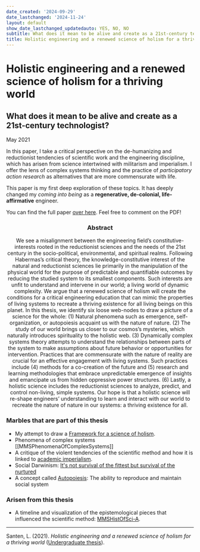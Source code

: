 ```yaml
---
date_created: '2024-09-29'
date_lastchanged: '2024-11-24'
layout: default
show_date_lastchanged_updatedauto: YES, NO, NO
subtitle: What does it mean to be alive and create as a 21st-century technologist?
title: Holistic engineering and a renewed science of holism for a thriving world
---
```

# Holistic engineering and a renewed science of holism for a thriving world
## What does it mean to be alive and create as a 21st-century technologist?
<i class="fas fa-calendar-alt"></i> May 2021

In this paper, I take a critical perspective on the de-humanizing and reductionist tendencies of scientific work and the engineering discipline, which has arisen from science intertwined with militarism and imperialism. I offer the lens of complex systems thinking and the practice of *participatory action research* as alternatives that are more commensurate with life. 

This paper is my first deep exploration of these topics. It has deeply changed my *coming into being* as a **regenerative, de-colonial, life-affirmative** engineer. 

You can find the full paper [over here](https://drive.google.com/file/d/1C3SCRvH27EgcddZZr0pTxEqCUb41ksqJ/view). Feel free to comment on the PDF!


<center><h3>Abstract</h3></center>
<center>We see a misalignment between the engineering field’s constitutive-interests rooted in the reductionist sciences and the needs of the 21st century in the socio-political, environmental, and spiritual realms. Following Habermas’s critical theory, the knowledge-constitutive interest of the natural and reductionist sciences lie primarily in the manipulation of the physical world for the purpose of predictable and quantifiable outcomes by reducing the studied system to its smallest components. Such interests are unfit to understand and intervene in our world; a living world of dynamic complexity. We argue that a renewed science of holism will create the conditions for a critical engineering education that can mimic the properties of living systems to recreate a thriving existence for all living beings on this planet. In this thesis, we identify six loose web-nodes to draw a picture of a science for the whole: (1) Natural phenomena such as emergence, self-organization, or autopoiesis acquaint us with the nature of nature. (2) The study of our world brings us closer to our cosmos’s mysteries, which naturally introduces spirituality to the holistic web. (3) Dynamically complex systems theory attempts to understand the relationships between parts of the system to make assumptions about future behavior or opportunities for intervention. Practices that are commensurate with the nature of reality are crucial for an effective engagement with living systems. Such practices include (4) methods for a co-creation of the future and (5) research and learning methodologies that embrace unpredictable emergence of insights and emancipate us from hidden oppressive power structures. (6) Lastly, a holistic science includes the reductionist sciences to analyze, predict, and control non-living, simple systems. Our hope is that a holistic science will re-shape engineers’ understanding to learn and interact with our world to recreate the nature of nature in our systems: a thriving existence for all.</center>


### Marbles that are part of this thesis
- My attempt to draw a [Framework for a science of holism](SCIENCE-OF-HOLISM-FRAMEWORK.md).
- Phenomena of complex systems [[MMSPhenomenaOfComplexSystems]]
- A critique of the violent tendencies of the scientific method and how it is linked to [academic imperialism](ACADEMIC-IMPERIALISM.md).
- Social Darwinism: [It's not survival of the fittest but survival of the nurtured](DARWIN-NOT-SURVIVAL-OF-THE-FITTEST.md)
- A concept called [Autopoiesis](AUTOPOIESIS-A.md): The ability to reproduce and maintain social system
  
  

### Arisen from this thesis
- A timeline and visualization of the epistemological pieces that influenced the scientific method: [MMSHistOfSci-A](MMSHistOfSci-A.md).



-------
Santen, L. (2021). _Holistic engineering and a renewed science of holism for a thriving world_ ([Undergraduate thesis](https://drive.google.com/file/d/1C3SCRvH27EgcddZZr0pTxEqCUb41ksqJ/view)). 